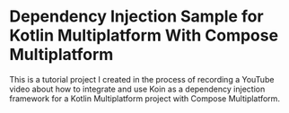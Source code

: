 # Dependency Injection Sample for Kotlin Multiplatform With Compose Multiplatform

This is a tutorial project I created in the process of recording a YouTube video about
how to integrate and use Koin as a dependency injection framework for a Kotlin Multiplatform
project with Compose Multiplatform.
